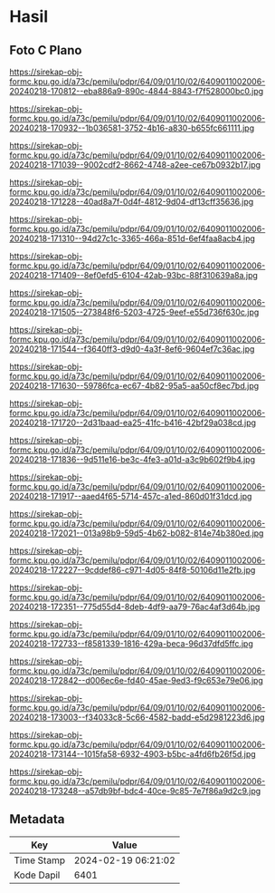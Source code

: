# Hasil

## Foto C Plano

https://sirekap-obj-formc.kpu.go.id/a73c/pemilu/pdpr/64/09/01/10/02/6409011002006-20240218-170812--eba886a9-890c-4844-8843-f7f528000bc0.jpg

https://sirekap-obj-formc.kpu.go.id/a73c/pemilu/pdpr/64/09/01/10/02/6409011002006-20240218-170932--1b036581-3752-4b16-a830-b655fc661111.jpg

https://sirekap-obj-formc.kpu.go.id/a73c/pemilu/pdpr/64/09/01/10/02/6409011002006-20240218-171039--9002cdf2-8662-4748-a2ee-ce67b0932b17.jpg

https://sirekap-obj-formc.kpu.go.id/a73c/pemilu/pdpr/64/09/01/10/02/6409011002006-20240218-171228--40ad8a7f-0d4f-4812-9d04-df13cff35636.jpg

https://sirekap-obj-formc.kpu.go.id/a73c/pemilu/pdpr/64/09/01/10/02/6409011002006-20240218-171310--94d27c1c-3365-466a-851d-6ef4faa8acb4.jpg

https://sirekap-obj-formc.kpu.go.id/a73c/pemilu/pdpr/64/09/01/10/02/6409011002006-20240218-171409--8ef0efd5-6104-42ab-93bc-88f310639a8a.jpg

https://sirekap-obj-formc.kpu.go.id/a73c/pemilu/pdpr/64/09/01/10/02/6409011002006-20240218-171505--273848f6-5203-4725-9eef-e55d736f630c.jpg

https://sirekap-obj-formc.kpu.go.id/a73c/pemilu/pdpr/64/09/01/10/02/6409011002006-20240218-171544--f3640ff3-d9d0-4a3f-8ef6-9604ef7c36ac.jpg

https://sirekap-obj-formc.kpu.go.id/a73c/pemilu/pdpr/64/09/01/10/02/6409011002006-20240218-171630--59786fca-ec67-4b82-95a5-aa50cf8ec7bd.jpg

https://sirekap-obj-formc.kpu.go.id/a73c/pemilu/pdpr/64/09/01/10/02/6409011002006-20240218-171720--2d31baad-ea25-41fc-b416-42bf29a038cd.jpg

https://sirekap-obj-formc.kpu.go.id/a73c/pemilu/pdpr/64/09/01/10/02/6409011002006-20240218-171836--9d511e16-be3c-4fe3-a01d-a3c9b602f9b4.jpg

https://sirekap-obj-formc.kpu.go.id/a73c/pemilu/pdpr/64/09/01/10/02/6409011002006-20240218-171917--aaed4f65-5714-457c-a1ed-860d01f31dcd.jpg

https://sirekap-obj-formc.kpu.go.id/a73c/pemilu/pdpr/64/09/01/10/02/6409011002006-20240218-172021--013a98b9-59d5-4b62-b082-814e74b380ed.jpg

https://sirekap-obj-formc.kpu.go.id/a73c/pemilu/pdpr/64/09/01/10/02/6409011002006-20240218-172227--9cddef86-c971-4d05-84f8-50106d11e2fb.jpg

https://sirekap-obj-formc.kpu.go.id/a73c/pemilu/pdpr/64/09/01/10/02/6409011002006-20240218-172351--775d55d4-8deb-4df9-aa79-76ac4af3d64b.jpg

https://sirekap-obj-formc.kpu.go.id/a73c/pemilu/pdpr/64/09/01/10/02/6409011002006-20240218-172733--f8581339-1816-429a-beca-96d37dfd5ffc.jpg

https://sirekap-obj-formc.kpu.go.id/a73c/pemilu/pdpr/64/09/01/10/02/6409011002006-20240218-172842--d006ec6e-fd40-45ae-9ed3-f9c653e79e06.jpg

https://sirekap-obj-formc.kpu.go.id/a73c/pemilu/pdpr/64/09/01/10/02/6409011002006-20240218-173003--f34033c8-5c66-4582-badd-e5d2981223d6.jpg

https://sirekap-obj-formc.kpu.go.id/a73c/pemilu/pdpr/64/09/01/10/02/6409011002006-20240218-173144--1015fa58-6932-4903-b5bc-a4fd6fb26f5d.jpg

https://sirekap-obj-formc.kpu.go.id/a73c/pemilu/pdpr/64/09/01/10/02/6409011002006-20240218-173248--a57db9bf-bdc4-40ce-9c85-7e7f86a9d2c9.jpg


## Metadata

| Key        | Value               |
| ---------- | ------------------- |
| Time Stamp | 2024-02-19 06:21:02 |
| Kode Dapil | 6401                |




